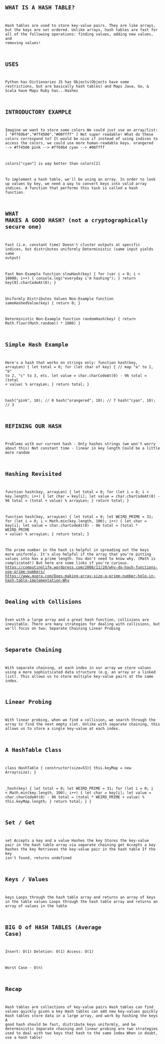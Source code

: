 <code>

## WHAT IS A HASH TABLE?
Hash tables are used to store key-value pairs.
They are like arrays, but the keys are not ordered.
Unlike arrays, hash tables are fast for all of the following operations: finding values, adding new values, and removing values!

## USES
Python has Dictionaries
JS has Objects(Objects have some restrictions, but are basically hash tables) and Maps
Java, Go, & Scala have Maps
Ruby has...Hashes

## INTRODUCTORY EXAMPLE
Imagine we want to store some colors
We could just use an array/list:
[ "#ff69b4","#ff4500","#00ffff" ] 
Not super readable!  What do these colors correspond to?
It would be nice if instead of using indices to access the colors, we could use more human-readable keys.
orangered  --> #ff4500
pink       --> #ff69b4
cyan       --> #00ffff

colors["cyan"] is way better than colors[2]

To implement a hash table, we'll be using an array.
In order to look up values by key, we need a way to convert keys into valid array indices.
A function that performs this task is called a hash function.

## WHAT MAKES A GOOD HASH? (not a cryptographically secure one)
Fast (i.e. constant time)
Doesn't cluster outputs at specific indices, but distributes uniformly
Deterministic (same input yields same output)

Fast Non-Example
function slowHash(key) {
  for (var i = 0; i < 10000; i++) {
    console.log("everyday i'm hashing");
  }
  return key[0].charCodeAt(0);
}

Uniformly Distributes Values Non-Example
function sameHashedValue(key) {
  return 0;
}

Deterministic Non-Example
function randomHash(key) {
  return Math.floor(Math.random() * 1000)
}

## Simple Hash Example
Here's a hash that works on strings only:
function hash(key, arrayLen) {
  let total = 0;
  for (let char of key) {
    // map "a" to 1, "b" to 2, "c" to 3, etc.
    let value = char.charCodeAt(0) - 96
    total = (total + value) % arrayLen;
  }
  return total;
}

hash("pink", 10); // 0
hash("orangered", 10); // 7
hash("cyan", 10); // 3

## REFINING OUR HASH
Problems with our current hash - 
    Only hashes strings (we won't worry about this)
    Not constant time - linear in key length
    Could be a little more random

## Hashing Revisited
function hash(key, arrayLen) {
  let total = 0;
  for (let i = 0; i < key.length; i++) {
    let char = key[i];
    let value = char.charCodeAt(0) - 96
    total = (total + value) % arrayLen;
  }
  return total;
}

function hash(key, arrayLen) {
  let total = 0;
  let WEIRD_PRIME = 31;
  for (let i = 0; i < Math.min(key.length, 100); i++) {
    let char = key[i];
    let value = char.charCodeAt(0) - 96
    total = (total * WEIRD_PRIME + value) % arrayLen;
  }
  return total;
}

The prime number in the hash is helpful in spreading out the keys more uniformly.
It's also helpful if the array that you're putting values into has a prime length.
You don't need to know why. (Math is complicated!) But here are some links if you're curious.
https://computinglife.wordpress.com/2008/11/20/why-do-hash-functions-use-prime-numbers/ 
https://www.quora.com/Does-making-array-size-a-prime-number-help-in-hash-table-implementation-Why 

## Dealing with Collisions
Even with a large array and a great hash function, collisions are inevitable. 
There are many strategies for dealing with collisions, but we'll focus on two:
    Separate Chaining
    Linear Probing

## Separate Chaining
With separate chaining, at each index in our array we store values using a more sophisticated data structure 
(e.g. an array or a linked list).
This allows us to store multiple key-value pairs at the same index.

## Linear Probing
With linear probing, when we find a collision, we search through the array to find the next empty slot.
Unlike with separate chaining, this allows us to store a single key-value at each index.

## A HashTable Class
class HashTable {
  constructor(size=53){
    this.keyMap = new Array(size);
  }

  _hash(key) {
    let total = 0;
    let WEIRD_PRIME = 31;
    for (let i = 0; i < Math.min(key.length, 100); i++) {
      let char = key[i];
      let value = char.charCodeAt(0) - 96
      total = (total * WEIRD_PRIME + value) % this.keyMap.length;
    }
    return total;
  }
}

## Set / Get
set
    Accepts a key and a value
    Hashes the key
    Stores the key-value pair in the hash table array via separate chaining
get
    Accepts a key
    Hashes the key
    Retrieves the key-value pair in the hash table
    If the key isn't found, returns undefined

## Keys / Values
keys
    Loops through the hash table array and returns an array of keys in the table
values
    Loops through the hash table array and returns an array of values in the table

## BIG O of HASH TABLES (Average Case)
Insert: O(1)
Deletion: O(1)
Access: O(1)

Worst Case - O(n)

## Recap
Hash tables are collections of key-value pairs
Hash tables can find values quickly given a key
Hash tables can add new key-values quickly
Hash tables store data in a large array, and work by hashing the keys
A good hash should be fast, distribute keys uniformly, and be deterministic
Separate chaining and linear probing are two strategies used to deal with two keys that hash to the same index
When in doubt, use a hash table!

</code>

